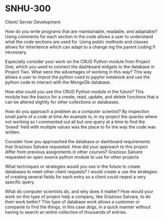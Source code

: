 # SNHU-300
Client/ Server Development

How do you write programs that are maintainable, readable, and adaptable? 
Using comments for each section in the code allows a user to understand what the code sections are used for. Using public methods and classes allows for inheritence which can adapt to a change ing the parent coding if necessary.   

Especially consider your work on the CRUD Python module from Project One, which you used to connect the dashboard widgets to the database in Project Two. 
What were the advantages of working in this way? 
This way allows a user to improt the python coed to jupytor notebook and use the python code to interact with the MongoDb database.

How else could you use this CRUD Python module in the future?
This module has the basics for a create, read, update, and delete functions that a can be altered slightly for other collections or databases.


How do you approach a problem as a computer scientist? 
By inspection small parts of a code at time An example is; in my project the queries where not working so I commented out all but one query at a time to find the 
'breed' field with multiple values was the place to fix the way the code was written. 


Consider how you approached the database or dashboard requirements that Grazioso Salvare requested. 
How did your approach to this project differ from previous assignments in other courses? 
Grazioso Salvare requested on open source python module to use for other projects

What techniques or strategies would you use in the future to create databases to meet other client requests?
I would create a use the strategies of creating several fields for each entry so a client could reqest a very specific query. 

What do computer scientists do, and why does it matter? How would your work on this type of project help a company, like Grazioso Salvare, to do their work better?
This type of database work allows a customer or companie to find the things, in this case dogs, in a quick manner without having to search an entire collection of thousands of entries. 
